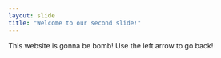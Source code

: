 ```yaml
---
layout: slide
title: "Welcome to our second slide!"
---
```

This website is gonna be bomb!
Use the left arrow to go back!
